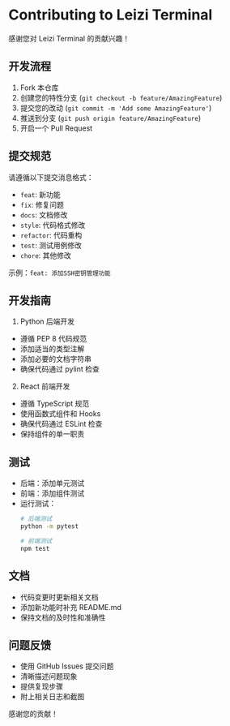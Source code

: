 # Contributing to Leizi Terminal

感谢您对 Leizi Terminal 的贡献兴趣！

## 开发流程

1. Fork 本仓库
2. 创建您的特性分支 (`git checkout -b feature/AmazingFeature`)
3. 提交您的改动 (`git commit -m 'Add some AmazingFeature'`)
4. 推送到分支 (`git push origin feature/AmazingFeature`)
5. 开启一个 Pull Request

## 提交规范

请遵循以下提交消息格式：

- `feat`: 新功能
- `fix`: 修复问题
- `docs`: 文档修改
- `style`: 代码格式修改
- `refactor`: 代码重构
- `test`: 测试用例修改
- `chore`: 其他修改

示例：`feat: 添加SSH密钥管理功能`

## 开发指南

1. Python 后端开发
- 遵循 PEP 8 代码规范
- 添加适当的类型注解
- 添加必要的文档字符串
- 确保代码通过 pylint 检查

2. React 前端开发
- 遵循 TypeScript 规范
- 使用函数式组件和 Hooks
- 确保代码通过 ESLint 检查
- 保持组件的单一职责

## 测试

- 后端：添加单元测试
- 前端：添加组件测试
- 运行测试：
  ```bash
  # 后端测试
  python -m pytest

  # 前端测试
  npm test
  ```

## 文档

- 代码变更时更新相关文档
- 添加新功能时补充 README.md
- 保持文档的及时性和准确性

## 问题反馈

- 使用 GitHub Issues 提交问题
- 清晰描述问题现象
- 提供复现步骤
- 附上相关日志和截图

感谢您的贡献！

